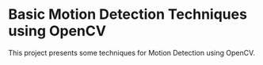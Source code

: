 # Basic Motion Detection Techniques using OpenCV
This project presents some techniques for Motion Detection using OpenCV.

<!-- I made an article to explain each method in this link -->

